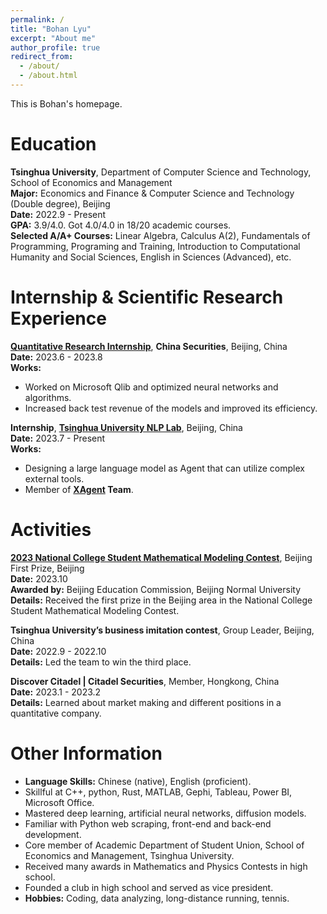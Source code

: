 ```yaml
---
permalink: /
title: "Bohan Lyu"
excerpt: "About me"
author_profile: true
redirect_from: 
  - /about/
  - /about.html
---
```


This is Bohan's homepage.

# Education

**Tsinghua University**, Department of Computer Science and Technology, School of Economics and Management  
**Major:** Economics and Finance & Computer Science and Technology (Double degree), Beijing  
**Date:** 2022.9 - Present  
**GPA:** 3.9/4.0. Got 4.0/4.0 in 18/20 academic courses.  
**Selected A/A+ Courses:** Linear Algebra, Calculus A(2), Fundamentals of Programming, Programing and Training, Introduction to Computational Humanity and Social Sciences, English in Sciences (Advanced), etc.

# Internship & Scientific Research Experience

**[Quantitative Research Internship](http://lyubh.cn/files/itern@china_securities.pdf)**, **China Securities**, Beijing, China  
**Date:** 2023.6 - 2023.8  
**Works:**  
- Worked on Microsoft Qlib and optimized neural networks and algorithms.
- Increased back test revenue of the models and improved its efficiency.


**Internship**, **[Tsinghua University NLP Lab](https://nlp.csai.tsinghua.edu.cn)**, Beijing, China  
**Date:** 2023.7 - Present  
**Works:**  
- Designing a large language model as Agent that can utilize complex external tools.
- Member of **[XAgent](https://github.com/OpenBMB/XAgent) Team**.

# Activities

**[2023 National College Student Mathematical Modeling Contest](http://lyubh.cn/files/MMC_CN@2023.pdf)**, Beijing First Prize, Beijing  
**Date:** 2023.10  
**Awarded by:** Beijing Education Commission, Beijing Normal University  
**Details:** Received the first prize in the Beijing area in the National College Student Mathematical Modeling Contest.

**Tsinghua University’s business imitation contest**, Group Leader, Beijing, China  
**Date:** 2022.9 - 2022.10  
**Details:** Led the team to win the third place.

**Discover Citadel | Citadel Securities**, Member, Hongkong, China  
**Date:** 2023.1 - 2023.2  
**Details:** Learned about market making and different positions in a quantitative company.

# Other Information

- **Language Skills:** Chinese (native), English (proficient).
- Skillful at C++, python, Rust, MATLAB, Gephi, Tableau, Power BI, Microsoft Office.
- Mastered deep learning, artificial neural networks, diffusion models.
- Familiar with Python web scraping, front-end and back-end development.
- Core member of Academic Department of Student Union, School of Economics and Management, Tsinghua University.
- Received many awards in Mathematics and Physics Contests in high school.
- Founded a club in high school and served as vice president.
- **Hobbies:** Coding, data analyzing, long-distance running, tennis.
